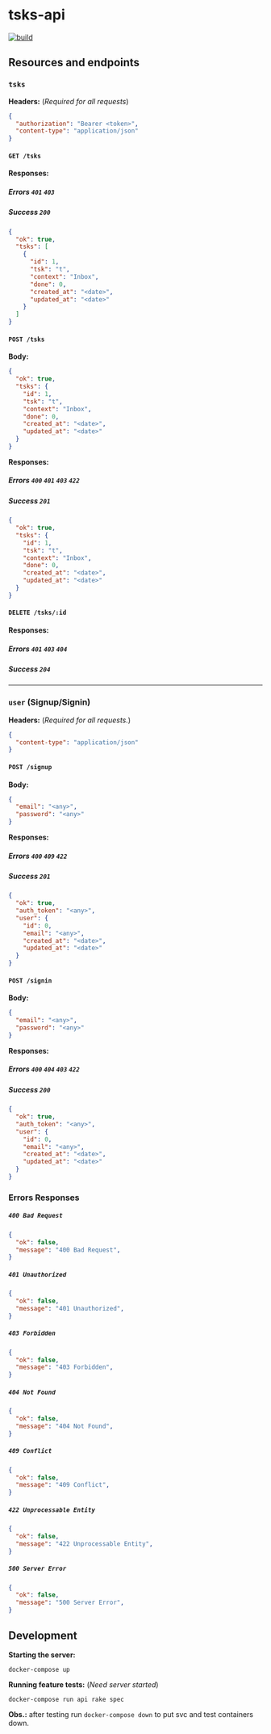 # tsks-api

[![build](https://app.travis-ci.com/luanramosvicente/tsks-api.svg?branch=main)](https://travis-ci.com/luanrvmood/tsks-api)

## Resources and endpoints

### `tsks`

**Headers:** (_Required for all requests_)

```json
{
  "authorization": "Bearer <token>",
  "content-type": "application/json"
}
```

#### `GET /tsks`

**Responses:**

##### Errors `401` `403`

##### Success `200`

```json
{
  "ok": true,
  "tsks": [
    {
      "id": 1,
      "tsk": "t",
      "context": "Inbox",
      "done": 0,
      "created_at": "<date>",
      "updated_at": "<date>"
    }
  ]
}
```

#### `POST /tsks`

**Body:**

```json
{
  "ok": true,
  "tsks": {
    "id": 1,
    "tsk": "t",
    "context": "Inbox",
    "done": 0,
    "created_at": "<date>",
    "updated_at": "<date>"
  }
}
```

**Responses:**

##### Errors `400` `401` `403` `422`

##### Success `201`

```json
{
  "ok": true,
  "tsks": {
    "id": 1,
    "tsk": "t",
    "context": "Inbox",
    "done": 0,
    "created_at": "<date>",
    "updated_at": "<date>"
  }
}
```

#### `DELETE /tsks/:id`

**Responses:**

##### Errors `401` `403` `404`

##### Success `204`

<hr/>

### `user` (Signup/Signin)

**Headers:** (_Required for all requests._)

```json
{
  "content-type": "application/json"
}
```

#### `POST /signup`

**Body:**

```json
{
  "email": "<any>",
  "password": "<any>"
}
```

**Responses:**

##### Errors `400` `409` `422`

##### Success `201`

```json
{
  "ok": true,
  "auth_token": "<any>",
  "user": {
    "id": 0,
    "email": "<any>",
    "created_at": "<date>",
    "updated_at": "<date>"
  }
}
```

#### `POST /signin`

**Body:**

```json
{
  "email": "<any>",
  "password": "<any>"
}
```

**Responses:**

##### Errors `400` `404` `403` `422`

##### Success `200`

```json
{
  "ok": true,
  "auth_token": "<any>",
  "user": {
    "id": 0,
    "email": "<any>",
    "created_at": "<date>",
    "updated_at": "<date>"
  }
}
```

### Errors Responses

##### `400 Bad Request`

```json
{
  "ok": false,
  "message": "400 Bad Request",
}
```

##### `401 Unauthorized`

```json
{
  "ok": false,
  "message": "401 Unauthorized",
}
```

##### `403 Forbidden`

```json
{
  "ok": false,
  "message": "403 Forbidden",
}
```

##### `404 Not Found`

```json
{
  "ok": false,
  "message": "404 Not Found",
}
```

##### `409 Conflict`

```json
{
  "ok": false,
  "message": "409 Conflict",
}
```

##### `422 Unprocessable Entity`

```json
{
  "ok": false,
  "message": "422 Unprocessable Entity",
}
```

##### `500 Server Error`

```json
{
  "ok": false,
  "message": "500 Server Error",
}
```

## Development

**Starting the server:**

```
docker-compose up
```

**Running feature tests:** (_Need server started_)

```
docker-compose run api rake spec
```

**Obs.:** after testing run `docker-compose down` to put svc and test containers down.
